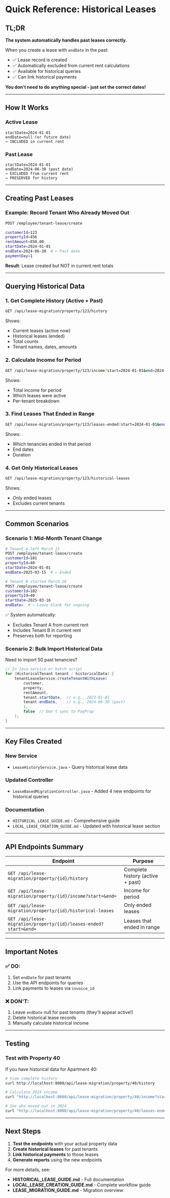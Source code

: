 # Quick Reference: Historical Leases

## TL;DR

**The system automatically handles past leases correctly.**

When you create a lease with `endDate` in the past:
- ✅ Lease record is created
- ✅ Automatically excluded from current rent calculations
- ✅ Available for historical queries
- ✅ Can link historical payments

**You don't need to do anything special - just set the correct dates!**

---

## How It Works

### Active Lease
```
startDate=2024-01-01
endDate=null (or future date)
→ INCLUDED in current rent
```

### Past Lease
```
startDate=2024-01-01
endDate=2024-06-30 (past date)
→ EXCLUDED from current rent
→ PRESERVED for history
```

---

## Creating Past Leases

### Example: Record Tenant Who Already Moved Out

```bash
POST /employee/tenant-lease/create

customerId=123
propertyId=456
rentAmount=850.00
startDate=2024-01-01
endDate=2024-06-30  # ← Past date
paymentDay=1
```

**Result**: Lease created but NOT in current rent totals

---

## Querying Historical Data

### 1. Get Complete History (Active + Past)

```bash
GET /api/lease-migration/property/123/history
```

Shows:
- Current leases (active now)
- Historical leases (ended)
- Total counts
- Tenant names, dates, amounts

### 2. Calculate Income for Period

```bash
GET /api/lease-migration/property/123/income?start=2024-01-01&end=2024-12-31
```

Shows:
- Total income for period
- Which leases were active
- Per-tenant breakdown

### 3. Find Leases That Ended in Range

```bash
GET /api/lease-migration/property/123/leases-ended?start=2024-01-01&end=2024-12-31
```

Shows:
- Which tenancies ended in that period
- End dates
- Duration

### 4. Get Only Historical Leases

```bash
GET /api/lease-migration/property/123/historical-leases
```

Shows:
- Only ended leases
- Excludes current tenants

---

## Common Scenarios

### Scenario 1: Mid-Month Tenant Change

```bash
# Tenant A left March 15
POST /employee/tenant-lease/create
customerId=101
propertyId=40
startDate=2024-01-01
endDate=2025-03-15  # ← Ended

# Tenant B started March 16
POST /employee/tenant-lease/create
customerId=102
propertyId=40
startDate=2025-03-16
endDate=  # ← Leave blank for ongoing
```

✅ System automatically:
- Excludes Tenant A from current rent
- Includes Tenant B in current rent
- Preserves both for reporting

### Scenario 2: Bulk Import Historical Data

Need to import 50 past tenancies?

```java
// In Java service or batch script
for (HistoricalTenant tenant : historicalData) {
    tenantLeaseService.createTenantWithLease(
        customer,
        property,
        rentAmount,
        tenant.startDate,  // e.g., 2023-01-01
        tenant.endDate,    // e.g., 2024-06-30 (past)
        1,
        false  // Don't sync to PayProp
    );
}
```

---

## Key Files Created

### New Service
- `LeaseHistoryService.java` - Query historical lease data

### Updated Controller
- `LeaseBasedMigrationController.java` - Added 4 new endpoints for historical queries

### Documentation
- `HISTORICAL_LEASE_GUIDE.md` - Comprehensive guide
- `LOCAL_LEASE_CREATION_GUIDE.md` - Updated with historical lease section

---

## API Endpoints Summary

| Endpoint | Purpose |
|----------|---------|
| `GET /api/lease-migration/property/{id}/history` | Complete history (active + past) |
| `GET /api/lease-migration/property/{id}/income?start=&end=` | Income for period |
| `GET /api/lease-migration/property/{id}/historical-leases` | Only ended leases |
| `GET /api/lease-migration/property/{id}/leases-ended?start=&end=` | Leases that ended in range |

---

## Important Notes

### ✅ DO:
1. Set `endDate` for past tenants
2. Use the API endpoints for queries
3. Link payments to leases via `invoice_id`

### ❌ DON'T:
1. Leave `endDate` null for past tenants (they'll appear active!)
2. Delete historical lease records
3. Manually calculate historical income

---

## Testing

### Test with Property 40

If you have historical data for Apartment 40:

```bash
# View complete history
curl http://localhost:8080/api/lease-migration/property/40/history

# Calculate 2024 income
curl "http://localhost:8080/api/lease-migration/property/40/income?start=2024-01-01&end=2024-12-31"

# See who moved out in 2024
curl "http://localhost:8080/api/lease-migration/property/40/leases-ended?start=2024-01-01&end=2024-12-31"
```

---

## Next Steps

1. **Test the endpoints** with your actual property data
2. **Create historical leases** for past tenants
3. **Link historical payments** to those leases
4. **Generate reports** using the new endpoints

For more details, see:
- **HISTORICAL_LEASE_GUIDE.md** - Full documentation
- **LOCAL_LEASE_CREATION_GUIDE.md** - Complete workflow guide
- **LEASE_MIGRATION_GUIDE.md** - Migration overview

